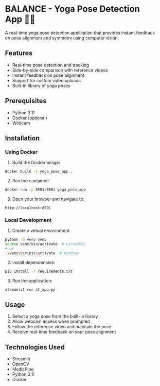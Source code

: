 # BALANCE - Yoga Pose Detection App 🧘‍♀️

A real-time yoga pose detection application that provides instant feedback on pose alignment and symmetry using computer vision.

## Features

- Real-time pose detection and tracking
- Side-by-side comparison with reference videos
- Instant feedback on pose alignment
- Support for custom video uploads
- Built-in library of yoga poses

## Prerequisites

- Python 3.11
- Docker (optional)
- Webcam

## Installation

### Using Docker

1. Build the Docker image:
```bash
docker build -t yoga_pose_app .
```

2. Run the container:
```bash
docker run -p 8501:8501 yoga_pose_app
```

3. Open your browser and navigate to:
```
http://localhost:8501
```

### Local Development

1. Create a virtual environment:
```bash
python -m venv venv
source venv/bin/activate  # Linux/Mac
# or
.\venv\Scripts\activate  # Windows
```

2. Install dependencies:
```bash
pip install -r requirements.txt
```

3. Run the application:
```bash
streamlit run st_app.py
```

## Usage

1. Select a yoga pose from the built-in library
2. Allow webcam access when prompted
3. Follow the reference video and maintain the pose
4. Receive real-time feedback on your pose alignment

## Technologies Used

- Streamlit
- OpenCV
- MediaPipe
- Python 3.11
- Docker

